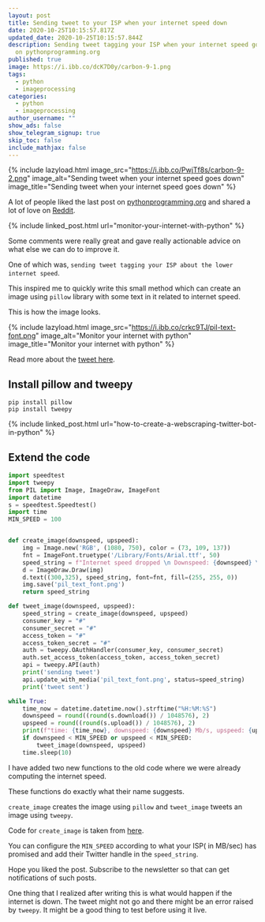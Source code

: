 ```yaml
---
layout: post
title: Sending tweet to your ISP when your internet speed down
date: 2020-10-25T10:15:57.817Z
updated_date: 2020-10-25T10:15:57.844Z
description: Sending tweet tagging your ISP when your internet speed goes down
  on pythonprogramming.org
published: true
image: https://i.ibb.co/dcK7D0y/carbon-9-1.png
tags:
  - python
  - imageprocessing
categories:
  - python
  - imageprocessing
author_username: ""
show_ads: false
show_telegram_signup: true
skip_toc: false
include_mathjax: false
---
```

{% include lazyload.html image_src="https://i.ibb.co/PwjTf8s/carbon-9-2.png" image_alt="Sending tweet when your internet speed goes down" image_title="Sending tweet when your internet speed goes down" %}

A lot of people liked the last post on [pythonprogramming.org](https://pythonprogramming.org) and shared a lot of love on [Reddit](https://www.reddit.com/r/Python/comments/jhh8oa/monitor_your_internet_with_python/).

{% include linked_post.html url="monitor-your-internet-with-python" %}

Some comments were really great and gave really actionable advice on what else we can do to improve it.

One of which was, `sending tweet tagging your ISP about the lower internet speed`.

This inspired me to quickly write this small method which can create an image using `pillow` library with some text in it related to internet speed.

This is how the image looks.

{% include lazyload.html image_src="https://i.ibb.co/crkc9TJ/pil-text-font.png" image_alt="Monitor your internet with python" image_title="Monitor your internet with python" %}

Read more about the [tweet here](https://twitter.com/ranvirsingh1114/status/1320311041046163456?s=20).

## Install pillow and tweepy

```shell
pip install pillow
pip install tweepy
```

{% include linked_post.html url="how-to-create-a-webscraping-twitter-bot-in-python" %}

## Extend the code

```python
import speedtest
import tweepy
from PIL import Image, ImageDraw, ImageFont
import datetime
s = speedtest.Speedtest()
import time
MIN_SPEED = 100


def create_image(downspeed, upspeed):
    img = Image.new('RGB', (1080, 750), color = (73, 109, 137))
    fnt = ImageFont.truetype('/Library/Fonts/Arial.ttf', 50)
    speed_string = f"Internet speed dropped \n Downspeed: {downspeed} \n Upspeed: {upspeed}"
    d = ImageDraw.Draw(img)
    d.text((300,325), speed_string, font=fnt, fill=(255, 255, 0))
    img.save('pil_text_font.png')
    return speed_string

def tweet_image(downspeed, upspeed):
    speed_string = create_image(downspeed, upspeed)
    consumer_key = "#"
    consumer_secret = "#"
    access_token = "#"
    access_token_secret = "#"
    auth = tweepy.OAuthHandler(consumer_key, consumer_secret)
    auth.set_access_token(access_token, access_token_secret)
    api = tweepy.API(auth)
    print('sending tweet')
    api.update_with_media('pil_text_font.png', status=speed_string)
    print('tweet sent')

while True:
    time_now = datetime.datetime.now().strftime("%H:%M:%S")
    downspeed = round((round(s.download()) / 1048576), 2)
    upspeed = round((round(s.upload()) / 1048576), 2)
    print(f"time: {time_now}, downspeed: {downspeed} Mb/s, upspeed: {upspeed} Mb/s")
    if downspeed < MIN_SPEED or upspeed < MIN_SPEED:
        tweet_image(downspeed, upspeed)
    time.sleep(10)
```

I have added two new functions to the old code where we were already computing the internet speed.

These functions do exactly what their name suggests.

`create_image` creates the image using `pillow` and `tweet_image` tweets an image using `tweepy`.

Code for `create_image` is taken from [here](https://code-maven.com/create-images-with-python-pil-pillow).

You can configure the `MIN_SPEED` according to what your ISP( in MB/sec) has promised and add their Twitter handle in the `speed_string`.

Hope you liked the post. Subscribe to the newsletter so that can get notifications of such posts.

One thing that I realized after writing this is what would happen if the internet is down. The tweet might not go and there might be an error raised by `tweepy`. It might be a good thing to test before using it live.